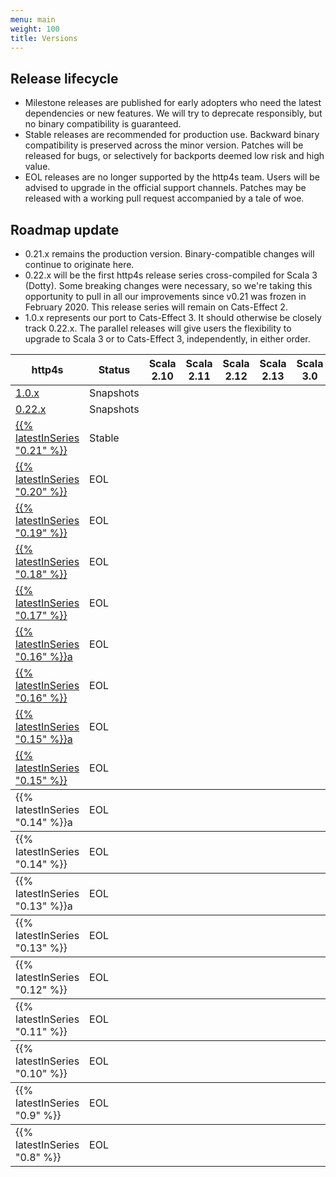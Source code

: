 ```yaml
---
menu: main
weight: 100
title: Versions
---
```


## Release lifecycle

* <span class="badge badge-warning">Milestone</span> releases are
  published for early adopters who need the latest dependencies or new
  features.  We will try to deprecate responsibly, but no binary
  compatibility is guaranteed.
* <span class="badge badge-success">Stable</span> releases are
  recommended for production use.  Backward binary compatibility is
  preserved across the minor version.  Patches will be released for
  bugs, or selectively for backports deemed low risk and high value.
* <span class="badge badge-secondary">EOL</span> releases are no
  longer supported by the http4s team.  Users will be advised to upgrade
  in the official support channels.  Patches may be released with
  a working pull request accompanied by a tale of woe.

## Roadmap update

* 0.21.x remains the production version.  Binary-compatible changes
  will continue to originate here.
* 0.22.x will be the first http4s release series cross-compiled for
  Scala 3 (Dotty).  Some breaking changes were necessary, so we're
  taking this opportunity to pull in all our improvements since v0.21
  was frozen in February 2020.  This release series will remain on
  Cats-Effect 2.
* 1.0.x represents our port to Cats-Effect 3.  It should otherwise be
  closely track 0.22.x.  The parallel releases will give users the
  flexibility to upgrade to Scala 3 or to Cats-Effect 3, independently,
  in either order.

<table class="table table-responsive table-hover">
  <thead>
	<tr>
	  <th>http4s</th>
	  <th class="text-center">Status</th>
	  <th class="text-center">Scala 2.10</th>
	  <th class="text-center">Scala 2.11</th>
	  <th class="text-center">Scala 2.12</th>
	  <th class="text-center">Scala 2.13</th>
	  <th class="text-center">Scala 3.0</th>
	  <th>Cats</th>
	  <th>FS2</th>
	  <th>JDK</th>
	</tr>
  </thead>
  <tbody>
	<tr>
	  <td><a href="/v1.0">1.0.x</a></td>
	  <td class="text-center"><span class="badge badge-warning">Snapshots</span></td>
	  <td class="text-center"><i class="fa fa-ban"></i></td>
	  <td class="text-center"><i class="fa fa-ban"></i></td>
	  <td class="text-center"><i class="fa fa-check"></i></td>
	  <td class="text-center"><i class="fa fa-check"></i></td>
	  <td class="text-center"><i class="fa fa-gear"></i></td>
	  <td>2.x</td>
	  <td>3.x</td>
	  <td>1.8+</td>
	</tr>
	<tr>
	  <td><a href="/v0.22">0.22.x</a></td>
	  <td class="text-center"><span class="badge badge-warning">Snapshots</span></td>
	  <td class="text-center"><i class="fa fa-ban"></i></td>
	  <td class="text-center"><i class="fa fa-ban"></i></td>
	  <td class="text-center"><i class="fa fa-check"></i></td>
	  <td class="text-center"><i class="fa fa-check"></i></td>
	  <td class="text-center"><i class="fa fa-gear"></i></td>
	  <td>2.x</td>
	  <td>2.x</td>
	  <td>1.8+</td>
	</tr>
    <tr>
	  <td><a href="/v0.21">{{% latestInSeries "0.21" %}}</a></td>
	  <td class="text-center"><span class="badge badge-success">Stable</span></td>
	  <td class="text-center"><i class="fa fa-ban"></i></td>
	  <td class="text-center"><i class="fa fa-ban"></i></td>
	  <td class="text-center"><i class="fa fa-check"></i></td>
	  <td class="text-center"><i class="fa fa-check"></i></td>
	  <td class="text-center"><i class="fa fa-ban"></i></td>
	  <td>2.x</td>
	  <td>2.x</td>
	  <td>1.8+</td>
	</tr>
	<tr>
	  <td><a href="/v0.20">{{% latestInSeries "0.20" %}}</a></td>
	  <td class="text-center"><span class="badge badge-secondary">EOL</span></td>
	  <td class="text-center"><i class="fa fa-ban"></i></td>
	  <td class="text-center"><i class="fa fa-check"></i></td>
	  <td class="text-center"><i class="fa fa-check"></i></td>
	  <td class="text-center"><i class="fa fa-ban"></i></td>
	  <td class="text-center"><i class="fa fa-ban"></i></td>
	  <td>1.x</td>
	  <td>1.x</td>
	  <td>1.8+</td>
	</tr>
	<tr>
	  <td><a href="/v0.19">{{% latestInSeries "0.19" %}}</a></td>
	  <td class="text-center"><span class="badge badge-secondary">EOL</span></td>
	  <td class="text-center"><i class="fa fa-ban"></i></td>
	  <td class="text-center"><i class="fa fa-check"></i></td>
	  <td class="text-center"><i class="fa fa-check"></i></td>
	  <td class="text-center"><i class="fa fa-ban"></i></td>
	  <td class="text-center"><i class="fa fa-ban"></i></td>
	  <td>1.x</td>
	  <td>1.x</td>
	  <td>1.8+</td>
	</tr>
	<tr>
	  <td><a href="/v0.18">{{% latestInSeries "0.18" %}}</a></td>
	  <td class="text-center"><span class="badge badge-secondary">EOL</span></td>
	  <td class="text-center"><i class="fa fa-ban"></i></td>
	  <td class="text-center"><i class="fa fa-check"></i></td>
	  <td class="text-center"><i class="fa fa-check"></i></td>
	  <td class="text-center"><i class="fa fa-ban"></i></td>
	  <td class="text-center"><i class="fa fa-ban"></i></td>
	  <td>1.x</td>
	  <td>0.10.x</td>
	  <td>1.8+</td>
	</tr>
	<tr>
	  <td><a href="/v0.17">{{% latestInSeries "0.17" %}}</a></td>
	  <td class="text-center"><span class="badge badge-secondary">EOL</span></td>
	  <td class="text-center"><i class="fa fa-ban"></i></td>
	  <td class="text-center"><i class="fa fa-check"></i></td>
	  <td class="text-center"><i class="fa fa-check"></i></td>
	  <td class="text-center"><i class="fa fa-ban"></i></td>
	  <td class="text-center"><i class="fa fa-ban"></i></td>
	  <td>0.9.x</td>
	  <td>0.9.x</td>
	  <td>1.8+</td>
	</tr>
	<tr>
	  <td><a href="/v0.16">{{% latestInSeries "0.16" %}}a</a></td>
	  <td class="text-center"><span class="badge badge-secondary">EOL</span></td>
	  <td class="text-center"><i class="fa fa-check"></i></td>
	  <td class="text-center"><i class="fa fa-check"></i></td>
	  <td class="text-center"><i class="fa fa-check"></i></td>
	  <td class="text-center"><i class="fa fa-ban"></i></td>
	  <td class="text-center"><i class="fa fa-ban"></i></td>
	  <td></td>
	  <td></td>
	  <td>1.8+</td>
	</tr>
	<tr>
	  <td><a href="/v0.16">{{% latestInSeries "0.16" %}}</a></td>
	  <td class="text-center"><span class="badge badge-secondary">EOL</span></td>
	  <td class="text-center"><i class="fa fa-check"></i></td>
	  <td class="text-center"><i class="fa fa-check"></i></td>
	  <td class="text-center"><i class="fa fa-check"></i></td>
	  <td class="text-center"><i class="fa fa-ban"></i></td>
	  <td class="text-center"><i class="fa fa-ban"></i></td>
	  <td></td>
	  <td></td>
	  <td>1.8+</td>
	</tr>
	<tr>
	  <td><a href="/v0.15">{{% latestInSeries "0.15" %}}a</a></td>
	  <td class="text-center"><span class="badge badge-secondary">EOL</span></td>
	  <td class="text-center"><i class="fa fa-check"></i></td>
	  <td class="text-center"><i class="fa fa-check"></i></td>
	  <td class="text-center"><i class="fa fa-check"></i></td>
	  <td class="text-center"><i class="fa fa-ban"></i></td>
	  <td class="text-center"><i class="fa fa-ban"></i></td>
	  <td></td>
	  <td></td>
	  <td>1.8+</td>
	</tr>
	<tr>
	  <td><a href="/v0.15">{{% latestInSeries "0.15" %}}</a></td>
	  <td class="text-center"><span class="badge badge-secondary">EOL</span></td>
	  <td class="text-center"><i class="fa fa-check"></i></td>
	  <td class="text-center"><i class="fa fa-check"></i></td>
	  <td class="text-center"><i class="fa fa-check"></i></td>
	  <td class="text-center"><i class="fa fa-ban"></i></td>
	  <td class="text-center"><i class="fa fa-ban"></i></td>
	  <td></td>
	  <td></td>
	  <td>1.8+</td>
	</tr>
  </tbody>
  <tbody>
	<tr>
	  <td>{{% latestInSeries "0.14" %}}a</td>
	  <td class="text-center"><span class="badge badge-secondary">EOL</span></td>
	  <td class="text-center"><i class="fa fa-check"></i></td>
	  <td class="text-center"><i class="fa fa-check"></i></td>
	  <td class="text-center"><i class="fa fa-ban"></i></td>
	  <td class="text-center"><i class="fa fa-ban"></i></td>
	  <td class="text-center"><i class="fa fa-ban"></i></td>
	  <td></td>
	  <td></td>
	  <td>1.8+</td>
	</tr>
  </tbody>
  <tbody>
	<tr>
	  <td>{{% latestInSeries "0.14" %}}</td>
	  <td class="text-center"><span class="badge badge-secondary">EOL</span></td>
	  <td class="text-center"><i class="fa fa-check"></i></td>
	  <td class="text-center"><i class="fa fa-check"></i></td>
	  <td class="text-center"><i class="fa fa-ban"></i></td>
	  <td class="text-center"><i class="fa fa-ban"></i></td>
	  <td class="text-center"><i class="fa fa-ban"></i></td>
	  <td></td>
	  <td></td>
	  <td>1.8+</td>
	</tr>
  </tbody>
  <tbody>
	<tr>
	  <td>{{% latestInSeries "0.13" %}}a</td>
	  <td class="text-center"><span class="badge badge-secondary">EOL</span></td>
	  <td class="text-center"><i class="fa fa-check"></i></td>
	  <td class="text-center"><i class="fa fa-check"></i></td>
	  <td class="text-center"><i class="fa fa-ban"></i></td>
	  <td class="text-center"><i class="fa fa-ban"></i></td>
	  <td class="text-center"><i class="fa fa-ban"></i></td>
	  <td></td>
	  <td></td>
	  <td>1.8+</td>
	</tr>
  </tbody>
  <tbody>
	<tr>
	  <td>{{% latestInSeries "0.13" %}}</td>
	  <td class="text-center"><span class="badge badge-secondary">EOL</span></td>
	  <td class="text-center"><i class="fa fa-check"></i></td>
	  <td class="text-center"><i class="fa fa-check"></i></td>
	  <td class="text-center"><i class="fa fa-ban"></i></td>
	  <td class="text-center"><i class="fa fa-ban"></i></td>
	  <td class="text-center"><i class="fa fa-ban"></i></td>
	  <td></td>
	  <td></td>
	  <td>1.8+</td>
	</tr>
  </tbody>
  <tbody>
	<tr>
	  <td>{{% latestInSeries "0.12" %}}</td>
	  <td class="text-center"><span class="badge badge-secondary">EOL</span></td>
	  <td class="text-center"><i class="fa fa-check"></i></td>
	  <td class="text-center"><i class="fa fa-check"></i></td>
	  <td class="text-center"><i class="fa fa-ban"></i></td>
	  <td class="text-center"><i class="fa fa-ban"></i></td>
	  <td class="text-center"><i class="fa fa-ban"></i></td>
	  <td></td>
	  <td></td>
	  <td>1.8+</td>
	</tr>
  </tbody>
  <tbody>
	<tr>
	  <td>{{% latestInSeries "0.11" %}}</td>
	  <td class="text-center"><span class="badge badge-secondary">EOL</span></td>
	  <td class="text-center"><i class="fa fa-check"></i></td>
	  <td class="text-center"><i class="fa fa-check"></i></td>
	  <td class="text-center"><i class="fa fa-ban"></i></td>
	  <td class="text-center"><i class="fa fa-ban"></i></td>
	  <td class="text-center"><i class="fa fa-ban"></i></td>
	  <td></td>
	  <td></td>
	  <td>1.8+</td>
	</tr>
  </tbody>
  <tbody>
	<tr>
	  <td>{{% latestInSeries "0.10" %}}</td>
	  <td class="text-center"><span class="badge badge-secondary">EOL</span></td>
	  <td class="text-center"><i class="fa fa-check"></i></td>
	  <td class="text-center"><i class="fa fa-check"></i></td>
	  <td class="text-center"><i class="fa fa-ban"></i></td>
	  <td class="text-center"><i class="fa fa-ban"></i></td>
	  <td class="text-center"><i class="fa fa-ban"></i></td>
	  <td></td>
	  <td></td>
	  <td>1.8+</td>
	</tr>
  </tbody>
  <tbody>
	<tr>
	  <td>{{% latestInSeries "0.9" %}}</td>
	  <td class="text-center"><span class="badge badge-secondary">EOL</span></td>
	  <td class="text-center"><i class="fa fa-check"></i></td>
	  <td class="text-center"><i class="fa fa-check"></i></td>
	  <td class="text-center"><i class="fa fa-ban"></i></td>
	  <td class="text-center"><i class="fa fa-ban"></i></td>
	  <td class="text-center"><i class="fa fa-ban"></i></td>
	  <td></td>
	  <td></td>
	  <td>1.8+</td>
	</tr>
  </tbody>
  <tbody>
	<tr>
	  <td>{{% latestInSeries "0.8" %}}</td>
	  <td class="text-center"><span class="badge badge-secondary">EOL</span></td>
	  <td class="text-center"><i class="fa fa-check"></i></td>
	  <td class="text-center"><i class="fa fa-check"></i></td>
	  <td class="text-center"><i class="fa fa-ban"></i></td>
	  <td class="text-center"><i class="fa fa-ban"></i></td>
	  <td class="text-center"><i class="fa fa-ban"></i></td>
	  <td></td>
	  <td></td>
	  <td>1.7+</td>
	</tr>
  </tbody>
</table>
